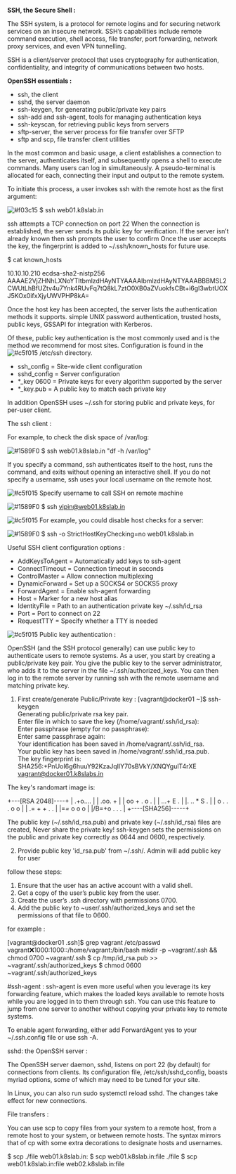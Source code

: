 **SSH, the Secure Shell :**

The SSH system, is a protocol for remote logins and for securing network services on an insecure network. SSH’s capabilities include remote command execution, shell access, file transfer, port forwarding, network proxy services, and even VPN tunnelling.

SSH is a client/server protocol that uses cryptography for authentication, confidentiality, and integrity of communications between two hosts.

**OpenSSH essentials :**

- ssh, the client
- sshd, the server daemon
- ssh-keygen, for generating public/private key pairs
- ssh-add and ssh-agent, tools for managing authentication keys
- ssh-keyscan, for retrieving public keys from servers
- sftp-server, the server process for file transfer over SFTP
- sftp and scp, file transfer client utilities

In the most common and basic usage, a client establishes a connection to the server, authenticates itself, and subsequently opens a shell to execute commands. Many users can log in simultaneously. A pseudo-terminal is allocated for each, connecting their input and output to the remote system. 

To initiate this process, a user invokes ssh with the remote host as the first argument:

![#f03c15](https://via.placeholder.com/15/f03c15/000000?text=+) $ ssh web01.k8slab.in 

ssh attempts a TCP connection on port 22 When the connection is established, the server sends its public key for verification. If the server isn’t already known then ssh prompts the user to confirm
Once the user accepts the key, the fingerprint is added to ~/.ssh/known_hosts for future use.

$ cat known_hosts

10.10.10.210 ecdsa-sha2-nistp256 AAAAE2VjZHNhLXNoYTItbmlzdHAyNTYAAAAIbmlzdHAyNTYAAABBBMSL2CWUtLhBfUZtv4u7Ynk4RUvFq7tQ8kL7ztO0XB0aZVuokfsCBt+i6gI3wbtUOXJ5KOx0ifxXjyUWVPHP8kA=

Once the host key has been accepted, the server lists the authentication methods it supports. simple UNIX password authentication, trusted hosts, public keys, GSSAPI for integration with Kerberos.

Of these, public key authentication is the most commonly used and is the method we recommend for most sites. Configuration is found in the ![#c5f015](https://via.placeholder.com/15/c5f015/000000?text=+) /etc/ssh directory.

- ssh_config = Site-wide client configuration
- sshd_config = Server configuration
- *_key 0600 = Private keys for every algorithm supported by the server
- *_key.pub = A public key to match each private key

In addition OpenSSH uses ~/.ssh for storing public and private keys, for per-user client.

The ssh client :

For example, to check the disk space of /var/log:

![#1589F0](https://via.placeholder.com/15/1589F0/000000?text=+) $ ssh web01.k8slab.in "df -h /var/log"

If you specify a command, ssh authenticates itself to the host, runs the command, and exits without opening an interactive shell. If you do not specify a username, ssh uses your local username on the remote host.

![#c5f015](https://via.placeholder.com/15/c5f015/000000?text=+) Specify username to call SSH on remote machine

![#1589F0](https://via.placeholder.com/15/1589F0/000000?text=+) $ ssh vipin@web01.k8slab.in

![#c5f015](https://via.placeholder.com/15/c5f015/000000?text=+) For example, you could disable host checks for a server:

![#1589F0](https://via.placeholder.com/15/1589F0/000000?text=+) $ ssh -o StrictHostKeyChecking=no web01.k8slab.in

Useful SSH client configuration options :

- AddKeysToAgent = Automatically add keys to ssh-agent 
- ConnectTimeout = Connection timeout in seconds 
- ControlMaster = Allow connection multiplexing
- DynamicForward = Set up a SOCKS4 or SOCKS5 proxy
- ForwardAgent = Enable ssh-agent forwarding 
- Host = Marker for a new host alias
- IdentityFile = Path to an authentication private key ~/.ssh/id_rsa
- Port = Port to connect on 22
- RequestTTY = Specify whether a TTY is needed

![#c5f015](https://via.placeholder.com/15/c5f015/000000?text=+) Public key authentication :

OpenSSH (and the SSH protocol generally) can use public key to authenticate users to remote systems. As a user, you start by creating a public/private key pair. You give the public key to the server administrator, who adds it to the server in the file ~/.ssh/authorized_keys. You can then log in to the remote server by running ssh with the remote username and matching private key.

1) First create/generate Public/Private key :
     [vagrant@docker01 ~]$ ssh-keygen <br />
     Generating public/private rsa key pair. <br />
     Enter file in which to save the key (/home/vagrant/.ssh/id_rsa): <br />
     Enter passphrase (empty for no passphrase): <br />
     Enter same passphrase again: <br />
     Your identification has been saved in /home/vagrant/.ssh/id_rsa. <br />
     Your public key has been saved in /home/vagrant/.ssh/id_rsa.pub. <br />
     The key fingerprint is: <br />
     SHA256:+PnUoI6g6huuY92KzaJqIlY70sBVkY/XNQYgulT4rXE vagrant@docker01.k8slabs.in <br />

The key's randomart image is:

+---[RSA 2048]----+
|    .+o....      |
|   .oo.    +     |
|   oo + . o .    |
|  ...+ E .       |
|. ..  * S .      |
| o . . . o o     |
| .= +   + . .    |
|=*=* o o o       |
|/B=+o . . .      |
+----[SHA256]-----+

The public key (~/.ssh/id_rsa.pub) and private key (~/.ssh/id_rsa) files are created, Never share the private key! ssh-keygen sets the permissions on the public and private key correctly as 0644 and 0600, respectively.

2) Provide public key 'id_rsa.pub' from ~/.ssh/. Admin will add public key for user

follow these steps:
1. Ensure that the user has an active account with a valid shell.
2. Get a copy of the user’s public key from the user.
3. Create the user’s .ssh directory with permissions 0700.
4. Add the public key to ~user/.ssh/authorized_keys and set the permissions of that file to 0600.

for example :

[vagrant@docker01 .ssh]$ grep vagrant /etc/passwd
vagrant:x:1000:1000::/home/vagrant:/bin/bash
mkdir -p ~vagrant/.ssh && chmod 0700 ~vagrant/.ssh
$ cp /tmp/id_rsa.pub >> ~vagrant/.ssh/authorized_keys
$ chmod 0600 ~vagrant/.ssh/authorized_keys

#ssh-agent :
ssh-agent is even more useful when you leverage its key forwarding feature, which makes the loaded keys available to remote hosts while you are logged in to them through ssh.
 You can use this feature to jump from one server to another without copying your private key to remote systems.










To enable agent forwarding, either add ForwardAgent yes to your ~/.ssh.config file or use ssh -A.

sshd: the OpenSSH server :

The OpenSSH server daemon, sshd, listens on port 22 (by default) for connections from clients. 
Its configuration file, /etc/ssh/sshd_config, boasts myriad options, some of which may need to be tuned for your site.

In Linux, you can also run sudo systemctl reload sshd. The changes take effect for new connections.

File transfers :

You can use scp to copy files from your system to a remote host, from a remote host to your system, or between remote hosts. The syntax mirrors that of cp with some extra decorations to designate hosts and usernames.

$ scp ./file web01.k8slab.in:
$ scp web01.k8slab.in:file ./file
$ scp web01.k8slab.in:file web02.k8slab.in:file
